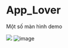 # App_Lover
Một số màn hình demo
 
<img src="https://github.com/ITKenTo/App_Lover/assets/107255169/9e9380c0-17ef-49e5-8a9d-cd683b570d2a"> ![image](https://github.com/ITKenTo/App_Lover/assets/107255169/9aae4b69-6571-462d-8c60-ef14a3a6f9dd)

